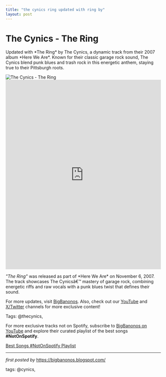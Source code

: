 ```yaml
---
title: "the cynics ring updated with ring by"
layout: post
---
```

<!-- Title of the Post -->
<h1 >The Cynics - The Ring</h1> <!-- Introductory Text -->
<p >Updated with *The Ring* by The Cynics, a dynamic track from their 2007 album *Here We Are*. Known for their classic garage rock sound, The Cynics blend punk blues and trash rock in this energetic anthem, staying true to their Pittsburgh roots.</p> <!-- Featured Image -->
<div > <img src="https://encrypted-tbn0.gstatic.com/images?q=tbn:ANd9GcR7axr4A-MJbc1mDfW1ZVZcS1zu4zcmZBvuVQ&s" alt="The Cynics - The Ring" />
</div> <!-- YouTube Video Embed -->
<div > <iframe width="100%" height="617" src="https://www.youtube.com/embed/QgmxWk6wqlw" title="The Cynics - The Ring" frameborder="0" allow="accelerometer; autoplay; clipboard-write; encrypted-media; gyroscope; picture-in-picture; web-share" referrerpolicy="strict-origin-when-cross-origin" allowfullscreen></iframe>
</div> <!-- Song Information -->
<div > <p><em>"The Ring"</em> was released as part of *Here We Are* on November 6, 2007. The track showcases The Cynicsâ€™ mastery of garage rock, combining energetic riffs and raw vocals with a punk blues twist that defines their sound.</p>
</div> <!-- Footer Links -->
<div > <p>For more updates, visit <a href="https://bigbanonos.blogspot.com/" target="_blank">BigBanonos</a>. Also, check out our <a href="https://www.youtube.com/@BigBanonos" target="_blank">YouTube</a> and <a href="https://x.com/bigbanonos" target="_blank">X/Twitter</a> channels for more exclusive content!</p>
</div> <!-- Tags -->
<p >Tags: @thecynics,</p>


<!--Subscribe and Playlist Links-->
<div>
    <p>For more exclusive tracks not on Spotify, subscribe to <a href="https://www.youtube.com/@BigBanonos" target="_blank">BigBanonos on YouTube</a> and explore their curated playlist of the best songs <strong>#NotOnSpotify</strong>.</p>
    <p><a href="https://www.youtube.com/playlist?list=PLtuNtuTatqI0kFahUCbtbfenC_ET5O_tr" target="_blank">Best Songs #NotOnSpotify Playlist<br /></a></p></div>

<hr />

<p><em>first posted by</em> <a href="https://bigbanonos.blogspot.com/" rel="noopener" target="_new">https://bigbanonos.blogspot.com/</a></p>

<p>tags: @cynics,</p>
